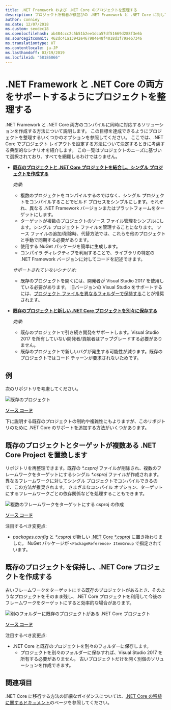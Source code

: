 ```yaml
---
title: .NET Framework および .NET Core のプロジェクトを整理する
description: プロジェクト所有者が横並びの .NET Framework と .NET Core に対してソリューションをコンパイルするときに役立ちます。
author: conniey
ms.date: 12/07/2018
ms.custom: seodec18
ms.openlocfilehash: ab484ccc2c5b51b2ee1dca57df51669d288f3e6b
ms.sourcegitcommit: 462dc41a13942e467984e48f4018d1f79ae67346
ms.translationtype: HT
ms.contentlocale: ja-JP
ms.lasthandoff: 03/19/2019
ms.locfileid: "58186066"
---
```

# <a name="organize-your-project-to-support-both-net-framework-and-net-core"></a>.NET Framework と .NET Core の両方をサポートするようにプロジェクトを整理する

.NET Framework と .NET Core 両方のコンパイルに同時に対応するソリューションを作成する方法について説明します。 この目標を達成できるようにプロジェクトを整理するいくつかのオプションを参照してください。 ここでは、.NET Core でプロジェクト レイアウトを設定する方法について決定するときに考慮する典型的なシナリオを紹介します。 この一覧はプロジェクトのニーズに基づいて選択されており、すべてを網羅しるわけではりません。

* [**既存のプロジェクトと .NET Core プロジェクトを結合し、シングル プロジェクトを作成する**](#replace-existing-projects-with-a-multi-targeted-net-core-project)

  *効果:*
  * 複数のプロジェクトをコンパイルするのではなく、シングル プロジェクトをコンパイルすることでビルド プロセスをシンプルにします。それぞれ、異なる .NET Framework バージョンまたはプラットフォームをターゲットにします。
  * ターゲットが複数のプロジェクトのソース ファイル管理をシンプルにします。シングル プロジェクト ファイルを管理することになります。 ソース ファイルの追加/削除時、代替方法では、これらを他のプロジェクトと手動で同期する必要があります。
  * 使用する NuGet パッケージを簡単に生成します。
  * コンパイラ ディレクティブを利用することで、ライブラリの特定の .NET Framework バージョンに対してコードを記述できます。

  *サポートされていないシナリオ:*
  * 既存のプロジェクトを開くには、開発者が Visual Studio 2017 を使用している必要があります。 旧バージョンの Visual Studio をサポートするには、[プロジェクト ファイルを異なるフォルダーで保持する](#support-vs)ことが推奨されます。

* <a name="support-vs"></a>[**既存のプロジェクトと新しい .NET Core プロジェクトを別々に保存する**](#keep-existing-projects-and-create-a-net-core-project)

  *効果:*
  * 既存のプロジェクトで引き続き開発をサポートします。Visual Studio 2017 を所有していない開発者/貢献者はアップグレードする必要がありません。
  * 既存のプロジェクトで新しいバグが発生する可能性が減ります。既存のプロジェクトではコード チャーンが要求されないためです。

## <a name="example"></a>例

次のリポジトリを考慮してください。

![既存のプロジェクト](./media/project-structure/existing-project-structure.png)

[**ソース コード**](https://github.com/dotnet/samples/tree/master/framework/libraries/migrate-library/)

下に説明する既存のプロジェクトの制約や複雑性にもよりますが、このリポジトリのために .NET Core のサポートを追加する方法がいくつかあります。

## <a name="replace-existing-projects-with-a-multi-targeted-net-core-project"></a>既存のプロジェクトとターゲットが複数ある .NET Core Project を置換します

リポジトリを再整理できます。既存の *\*.csproj* ファイルが削除され、複数のフレームワークをターゲットにするシングル *\*.csproj* ファイルが作成されます。 異なるフレームワークに対してシングル プロジェクトでコンパイルできるので、この方法が推奨されます。 さまざまなコンパイル オプション、ターゲットにするフレームワークごとの依存関係などを処理することもできます。

![複数のフレームワークをターゲットにする csproj の作成](./media/project-structure/multi-targeted-project.png)

[**ソース コード**](https://github.com/dotnet/samples/tree/master/framework/libraries/migrate-library-csproj/)

注目するべき変更点:

* *packages.config* と *\*.csproj* が新しい [.NET Core *\*.csproj*](https://github.com/dotnet/samples/tree/master/framework/libraries/migrate-library-csproj/src/Car/Car.csproj) に置き換わりました。 NuGet パッケージが `<PackageReference> ItemGroup` で指定されています。

## <a name="keep-existing-projects-and-create-a-net-core-project"></a>既存のプロジェクトを保持し、.NET Core プロジェクトを作成する

古いフレームワークをターゲットにする既存のプロジェクトがあるとき、そのようなプロジェクトをそのまま残し、.NET Core プロジェクトを利用して今後のフレームワークをターゲットにすると効率的な場合があります。

![別のフォルダーに既存のプロジェクトがある .NET Core プロジェクト](./media/project-structure/separate-projects-same-source.png)

[**ソース コード**](https://github.com/dotnet/samples/tree/master/framework/libraries/migrate-library-csproj-keep-existing/)

注目するべき変更点:

* .NET Core と既存のプロジェクトを別々のフォルダーに保存します。
  * プロジェクトを別々のフォルダーに保存すれば、Visual Studio 2017 を所有する必要がありません。 古いプロジェクトだけを開く別個のソリューションを作成できます。

## <a name="see-also"></a>関連項目

.NET Core に移行する方法の詳細なガイダンスについては、[.NET Core の移植に関するドキュメント](index.md)のページを参照してください。
